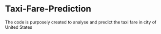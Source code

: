 # Taxi-Fare-Prediction
The code is purposely created to analyse and predict the taxi fare in city of United States
